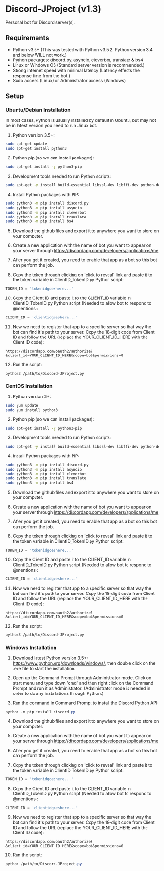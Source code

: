 # Discord-JProject (v1.3)
Personal bot for Discord server(s).

## Requirements
- Python v3.5+ (This was tested with Python v3.5.2. Python version 3.4 and below WILL not work.)
- Python packages: discord.py, asyncio, cleverbot, translate & bs4
- Linux or Windows OS (Standard server version is recommended.)
- Strong internet speed with minimal latency (Latency effects the response time from the bot.)
- Sudo access (Linux) or Administrator access (Windows)

## Setup
### Ubuntu/Debian Installation
In most cases, Python is usually installed by default in Ubuntu, but may not be in latest version you need to run Jinux bot.

1) Python version 3.5+:
```Bash
sudo apt-get update
sudo apt-get install python3
```

2) Python pip (so we can install packages):
```Bash
sudo apt-get install -y python3-pip
```

3) Development tools needed to run Python scripts:
```Bash
sudo apt-get -y install build-essential libssl-dev libffi-dev python-dev
```

4) Install Python packages with PIP:
```Bash
sudo python3 -m pip install discord.py
sudo python3 -m pip install asyncio
sudo python3 -m pip install cleverbot
sudo python3 -m pip install translate
sudo python3 -m pip install bs4
```

5) Download the github files and export it to anywhere you want to store on your computer.

7) Create a new application with the name of bot you want to appear on your server through https://discordapp.com/developers/applications/me

8) After you get it created, you need to enable that app as a bot so this bot can perform the job.

9) Copy the token through clicking on 'click to reveal' link and paste it to the token variable in ClientID_TokenID.py Python script:
```Python
TOKEN_ID = 'tokenidgoeshere...'
```

10) Copy the Client ID and paste it to the CLIENT_ID variable in ClientID_TokenID.py Python script (Needed to allow bot to respond to @mentions):
```Python
CLIENT_ID = 'clientidgoeshere...'
```

11) Now we need to register that app to a specific server so that way the bot can find it's path to your server. Copy the 18-digit code from Client ID and follow the URL (replace the YOUR_CLIENT_ID_HERE with the Client ID code):
```
https://discordapp.com/oauth2/authorize?&client_id=YOUR_CLIENT_ID_HERE&scope=bot&permissions=0
```

12) Run the script:
```Bash
python3 /path/to/Discord-JProject.py
```


### CentOS Installation

1) Python version 3+:
```Bash
sudo yum update
sudo yum install python3
```

2) Python pip (so we can install packages):
```Bash
sudo apt-get install -y python3-pip
```

3) Development tools needed to run Python scripts:
```Bash
sudo apt-get -y install build-essential libssl-dev libffi-dev python-dev
```

4) Install Python packages with PIP:
```Bash
sudo python3 -m pip install discord.py
sudo python3 -m pip install asyncio
sudo python3 -m pip install cleverbot
sudo python3 -m pip install translate
sudo python3 -m pip install bs4
```

5) Download the github files and export it to anywhere you want to store on your computer.

7) Create a new application with the name of bot you want to appear on your server through https://discordapp.com/developers/applications/me

8) After you get it created, you need to enable that app as a bot so this bot can perform the job.

9) Copy the token through clicking on 'click to reveal' link and paste it to the token variable in ClientID_TokenID.py Python script:
```Python
TOKEN_ID = 'tokenidgoeshere...'
```

10) Copy the Client ID and paste it to the CLIENT_ID variable in ClientID_TokenID.py Python script (Needed to allow bot to respond to @mentions):
```Python
CLIENT_ID = 'clientidgoeshere...'
```

11) Now we need to register that app to a specific server so that way the bot can find it's path to your server. Copy the 18-digit code from Client ID and follow the URL (replace the YOUR_CLIENT_ID_HERE with the Client ID code):
```
https://discordapp.com/oauth2/authorize?&client_id=YOUR_CLIENT_ID_HERE&scope=bot&permissions=0
```

12) Run the script:
```Bash
python3 /path/to/Discord-JProject.py
```


### Windows Installation

1) Download latest Python version 3.5+: https://www.python.org/downloads/windows/, then double click on the .exe file to start the installation.

2) Open up the Command Prompt through Administrator mode.
Click on start menu and type down 'cmd' and then right click on the Command Prompt and run it as Administrator. (Administrator mode is needed in order to do any installations through Python.)

3) Run the command in Command Prompt to install the Discord Python API:
```PowerShell
python -m pip install discord.py
```

4) Download the github files and export it to anywhere you want to store on your computer.

5) Create a new application with the name of bot you want to appear on your server through https://discordapp.com/developers/applications/me

6) After you get it created, you need to enable that app as a bot so this bot can perform the job.

7) Copy the token through clicking on 'click to reveal' link and paste it to the token variable in ClientID_TokenID.py Python script:
```Python
TOKEN_ID = 'tokenidgoeshere...'
```

8) Copy the Client ID and paste it to the CLIENT_ID variable in ClientID_TokenID.py Python script (Needed to allow bot to respond to @mentions):
```Python
CLIENT_ID = 'clientidgoeshere...'
```

9) Now we need to register that app to a specific server so that way the bot can find it's path to your server. Copy the 18-digit code from Client ID and follow the URL (replace the YOUR_CLIENT_ID_HERE with the Client ID code):
```
https://discordapp.com/oauth2/authorize?&client_id=YOUR_CLIENT_ID_HERE&scope=bot&permissions=0
```

10) Run the script:
```PowerShell
python /path/to/Discord-JProject.py
```
